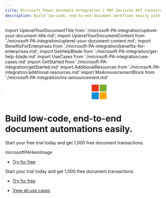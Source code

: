 ```yaml
---
title: Microsoft Power Automate Integration | PDF Services API Connector | Adobe Acrobat Sign Connector
description: Build low-code, end-to-end document workflows easily with Adobe Document Services & Adobe Acrobat Sign on Microsoft Power Platform. From PDF creation and conversion to e-signatures, access over twenty PDF actions. Learn more and start a free trial today.
---
```


import UplevelYourDocumentTitle from './microsoft-PA-integration/uplevel-your-document-title.md';
import UplevelYourDocumentContent from './microsoft-PA-integration/uplevel-your-document-content.md';
import BenefitsForEnterprises from './microsoft-PA-integration/benefits-for-enterprises.md';
import GetHelpBlade from './microsoft-PA-integration/get-help-blade.md'
import UseCases from './microsoft-PA-integration/use-cases.md'
import GetStarted from './microsoft-PA-integration/getStarted.md'
import AdditionalResources from './microsoft-PA-integration/additional-resources.md'
import MsAnnouncementBlock from './microsoft-PA-integration/ms-announcement.md'

<Hero slots="icon, heading, text, assetsImg, buttons"  customLayout variant="halfwidth" variantsTypePrimary='primary' className="microsoftPAHerobgImage Hero-Banner ms-hero-img"/>

![Adobe X Microsoft](../images/AdobeXMicrosoft_Lockup_Desktop.png)

# Build low-code, end-to-end document automations easily.

Start your free trial today and get 1,000 free document transactions.

microsoftPAHeroImage

- [Try for free](https://www.adobe.com/go/powerautomate_getstarted)

<WrapperComponent slots="content" repeat="1" theme="light" className="Uplevel-Your-DocumentTitle"/>

<MsAnnouncementBlock/>

<WrapperComponent slots="content" repeat="1" theme="lightest" className="Uplevel-Your-DocumentTitle"/>

<UplevelYourDocumentTitle />

<UplevelYourDocumentContent />

<SummaryBlock slots="text, buttons" theme="dark"  buttonPositionRight btnVariant="cta" className="How-to-get-started key-features-code-block ms-pa-page hero-below-compo ms-pa-page-mob" />

Start your trial today and get 1,000 free document transactions.

- [Try for free](https://www.adobe.com/go/powerautomate_getstarted)


<WrapperComponent slots="content" theme="lightest" className="Benefits-For-Enterprises"/>

<BenefitsForEnterprises/>


<WrapperComponent slots="content" theme="lightest" className="Use-Cases"/>

<UseCases/>

<TextBlock slots="buttons" isCentered theme="lightest" variantsTypePrimary='secondary' isPrimaryBtn  className='padding-5 Use-cases-for-Adobe-Document-Services'/>

- [View all use cases](/use-cases/agreements-and-contracts/sales-proposals-and-contracts/)

<WrapperComponent slots="content" theme="light" className="Get-Started"/>

<GetStarted/>

<WrapperComponent slots="content" theme="lightest" className="div-flex overflow-hidden"/>

<GetHelpBlade/>
